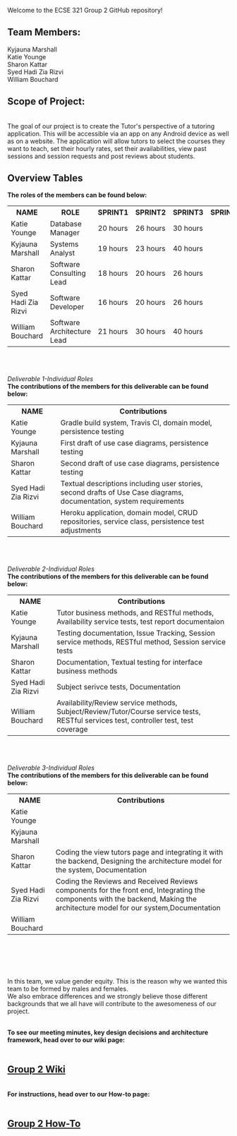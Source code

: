 Welcome to the ECSE 321 Group 2 GitHub repository!<br>

<h2>Team Members:</h2>
Kyjauna Marshall<br>
Katie Younge<br>
Sharon Kattar<br>
Syed Hadi Zia Rizvi<br>
William Bouchard<br>


<h2>Scope of Project:</h2><br>
The goal of our project is to create the Tutor's perspective of a tutoring application. 
This will be accessible via an app on any Android device as well as on a website. The application
will allow tutors to select the courses they want to teach, set their hourly rates, set their availabilities, view past sessions and session requests and post reviews about students.<br>

<h2>Overview Tables</h2>
<b>The roles of the members can be found below:</b>


<table>
  <tr>
    <th><b>NAME</th> 
    <th><b>ROLE</th>
    <th><b>SPRINT1</th>
    <th><b>SPRINT2</th>
    <th><b>SPRINT3</th>
    <th><b>SPRINT4</th>
  </tr>

  <tr>
    <td>Katie Younge</td>
    <td>Database Manager</td>
    <td>20 hours</td>
    <td>26 hours</td>
    <td>30 hours</td>
    <td></td>
  </tr>
  
  <tr>
    <td>Kyjauna Marshall</td>
    <td>Systems Analyst</td>
    <td>19 hours</td>
    <td>23 hours</td>
    <td>40 hours</td>
    <td></td>
  </tr>
  
  <tr>
    <td>Sharon Kattar</td>
    <td>Software Consulting Lead</td>
    <td>18 hours</td>
    <td>20 hours</td>
    <td>26 hours</td>
    <td></td>
  </tr>
    
  <tr>
    <td>Syed Hadi Zia Rizvi</td>
    <td>Software Developer</td>
    <td>16 hours</td>
    <td>20 hours</td>
    <td>26 hours</td>
    <td></td>
  </tr>

  <tr>
    <td>William Bouchard</td>
    <td>Software Architecture Lead</td>
    <td>21 hours</td>
    <td>30 hours</td>
    <td>40 hours</td>
    <td></td>
  </tr>
  
 </table><br/><br/>
  
<i>Deliverable 1-Individual Roles</i></br>
<b>The contributions of the members for this deliverable can be found below:</b>

<table>
  <tr>
    <th><b>NAME</th> 
    <th><b>Contributions</th>
  </tr>

  <tr>
    <td>Katie Younge</td>
    <td>Gradle build system, Travis CI, domain model, persistence testing</td>
  </tr>
  
  <tr>
    <td>Kyjauna Marshall</td>
    <td>First draft of use case diagrams, persistence testing</td>
  </tr>
  
  <tr>
    <td>Sharon Kattar</td>
    <td>Second draft of use case diagrams, persistence testing</td>
  </tr>
  
  <tr>
    <td>Syed Hadi Zia Rizvi</td>
    <td>Textual descriptions including user stories, second drafts of Use Case diagrams, documentation, system requirements</td>
  </tr>

  <tr>
    <td>William Bouchard</td>
    <td>Heroku application, domain model, CRUD repositories, service class, persistence test adjustments</td>
  </tr>
  
</table><br/><br/>


<i>Deliverable 2-Individual Roles</i></br>
<b>The contributions of the members for this deliverable can be found below:</b>
<table>
  <tr>
    <th><b>NAME</th> 
    <th><b>Contributions</th>
  </tr>

  <tr>
    <td>Katie Younge</td>
    <td>Tutor business methods, and RESTful methods, Availability service tests, test report documentaion </td>
  </tr>
  
  <tr>
    <td>Kyjauna Marshall</td>
    <td>Testing documentation, Issue Tracking, Session service methods, RESTful method, Session service tests</td>
  </tr>

  <tr>
    <td>Sharon Kattar</td>
    <td>Documentation, Textual testing for interface business methods</td>
  </tr>

  <tr>
    <td>Syed Hadi Zia Rizvi</td>
    <td>Subject serivce tests, Documentation</td>
  </tr>
    
  <tr>
    <td>William Bouchard</td>
    <td>Availability/Review service methods, Subject/Review/Tutor/Course service tests, RESTful services test, controller test, test coverage</td>
  </tr>
  
</table><br/><br/>

<i>Deliverable 3-Individual Roles</i></br>
<b>The contributions of the members for this deliverable can be found below:</b>
<table>
  <tr>
    <th><b>NAME</th> 
    <th><b>Contributions</th>
  </tr>

  <tr>
    <td>Katie Younge</td>
    <td></td>
  </tr>
  
  <tr>
    <td>Kyjauna Marshall</td>
    <td></td>
  </tr>

  <tr>
    <td>Sharon Kattar</td>
    <td>Coding the view tutors page and integrating it with the backend, Designing the architecture model for the system, Documentation</td>
  </tr>

  <tr>
    <td>Syed Hadi Zia Rizvi</td>
    <td>Coding the Reviews and Received Reviews components for the front end, Integrating the components with the backend, Making the architecture model for our system,Documentation</td>
  </tr>
    
  <tr>
    <td>William Bouchard</td>
    <td></td>
  </tr>
  
</table><br/><br/>
<h2></h2>


<br>In this team, we value gender equity. This is the reason why we wanted this team to be formed by males and females.
<br>We also embrace differences and we strongly believe those different backgrounds that we all have will contribute to the awesomeness of our project.</br>


<b><br>To see our meeting minutes, key design decisions and architecture
framework, head over to our wiki page:<br></b>
&nbsp;&nbsp;&nbsp;&nbsp;<h2><b><a href="https://github.com/McGill-ECSE321-Fall2019/project-group-2/wiki">Group 2 Wiki</a></b></h2>



<b><br>For instructions, head over to our How-to page:<br></b>
&nbsp;&nbsp;&nbsp;&nbsp;<h2><b><a href="https://github.com/McGill-ECSE321-Fall2019/project-group-2/wiki/How-To">Group 2 How-To</a></b></h2>



